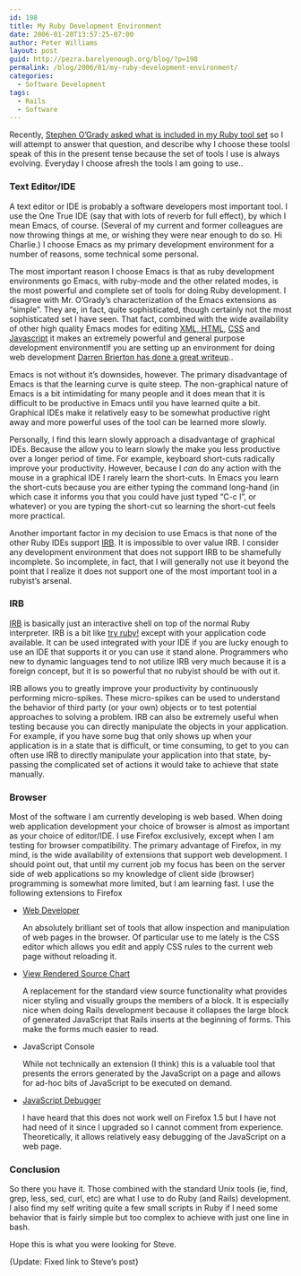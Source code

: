 ```yaml
---
id: 198
title: My Ruby Development Environment
date: 2006-01-20T13:57:25-07:00
author: Peter Williams
layout: post
guid: http://pezra.barelyenough.org/blog/?p=198
permalink: /blog/2006/01/my-ruby-development-environment/
categories:
  - Software Development
tags:
  - Rails
  - Software
---
```

Recently, [Stephen O&#8217;Grady asked what is included in my Ruby tool set](http://www.redmonk.com/sogrady/archives/001217.html) so I will attempt to answer that question, and describe why I choose these tools<footnote>I speak of this in the present tense because the set of tools I use is always evolving. Everyday I choose afresh the tools I am going to use.</footnote>.

### Text Editor/IDE

A text editor or IDE is probably a software developers most important tool. I use the One True IDE (say that with lots of reverb for full effect), by which I mean Emacs, of course. (Several of my current and former colleagues are now throwing things at me, or wishing they were near enough to do so. Hi Charlie.) I choose Emacs as my primary development environment for a number of reasons, some technical some personal.

The most important reason I choose Emacs is that as ruby development environments go Emacs, with ruby-mode and the other related modes, is the most powerful and complete set of tools for doing Ruby development. I disagree with Mr. O&#8217;Grady&#8217;s characterization of the Emacs extensions as &#8220;simple&#8221;. They are, in fact, quite sophisticated, though certainly not the most sophisticated set I have seen. That fact, combined with the wide availability of other high quality Emacs modes for editing [XML, HTML](http://www.lysator.liu.se/projects/about_psgml.html "PSGML"), [CSS](http://www.garshol.priv.no/download/software/css-mode/ "css-mode") and [Javascript](http://emacsen.org/2005/09/26-javascript "Several choices") it makes an extremely powerful and general purpose development environment<footnote>If you are setting up an environment for doing web development [Darren Brierton has done a great writeup](http://www.dzr-web.com/people/darren/projects/emacs-webdev/).</footnote>.

Emacs is not without it&#8217;s downsides, however. The primary disadvantage of Emacs is that the learning curve is quite steep. The non-graphical nature of Emacs is a bit intimidating for many people and it does mean that it is difficult to be productive in Emacs until you have learned quite a bit. Graphical IDEs make it relatively easy to be somewhat productive right away and more powerful uses of the tool can be learned more slowly.

Personally, I find this learn slowly approach a disadvantage of graphical IDEs. Because the allow you to learn slowly the make you less productive over a longer period of time. For example, keyboard short-cuts radically improve your productivity. However, because I _can_ do any action with the mouse in a graphical IDE I rarely learn the short-cuts. In Emacs you learn the short-cuts because you are either typing the command long-hand (in which case it informs you that you could have just typed &#8220;C-c l&#8221;, or whatever) or you are typing the short-cut so learning the short-cut feels more practical. 

Another important factor in my decision to use Emacs is that none of the other Ruby IDEs support [IRB](http://poignantguide.net/ruby/expansion-pak-1.html). It is impossible to over value IRB. I consider any development environment that does not support IRB to be shamefully incomplete. So incomplete, in fact, that I will generally not use it beyond the point that I realize it does not support one of the most important tool in a rubyist&#8217;s arsenal.

### IRB

[IRB](http://poignantguide.net/ruby/expansion-pak-1.html) is basically just an interactive shell on top of the normal Ruby interpreter. IRB is a bit like [try ruby!](http://tryruby.hobix.com/) except with your application code available. It can be used integrated with your IDE if you are lucky enough to use an IDE that supports it or you can use it stand alone. Programmers who new to dynamic languages tend to not utilize IRB very much because it is a foreign concept, but it is so powerful that no rubyist should be with out it.

IRB allows you to greatly improve your productivity by continuously performing micro-spikes. These micro-spikes can be used to understand the behavior of third party (or your own) objects or to test potential approaches to solving a problem. IRB can also be extremely useful when testing because you can directly manipulate the objects in your application. For example, if you have some bug that only shows up when your application is in a state that is difficult, or time consuming, to get to you can often use IRB to directly manipulate your application into that state, by-passing the complicated set of actions it would take to achieve that state manually.

### Browser

Most of the software I am currently developing is web based. When doing web application development your choice of browser is almost as important as your choice of editor/IDE. I use Firefox exclusively, except when I am testing for browser compatibility. The primary advantage of Firefox, in my mind, is the wide availability of extensions that support web development. I should point out, that until my current job my focus has been on the server side of web applications so my knowledge of client side (browser) programming is somewhat more limited, but I am learning fast. I use the following extensions to Firefox

<ul class='xoxo'>
  <li>
    <a href='https://addons.mozilla.org/extensions/moreinfo.php?id=60'>Web Developer</a> <p>
      An absolutely brilliant set of tools that allow inspection and manipulation of web pages in the browser. Of particular use to me lately is the CSS editor which allows you edit and apply CSS rules to the current web page without reloading it.
    </p>
  </li>
  
  <li>
    <a href='https://addons.mozilla.org/extensions/moreinfo.php?id=655'>View Rendered Source Chart</a> <p>
      A replacement for the standard view source functionality what provides nicer styling and visually groups the members of a block. It is especially nice when doing Rails development because it collapses the large block of generated JavaScript that Rails inserts at the beginning of forms. This make the forms much easier to read.
    </p>
  </li>
  
  <li>
    JavaScript Console <p>
      While not technically an extension (I think) this is a valuable tool that presents the errors generated by the JavaScript on a page and allows for ad-hoc bits of JavaScript to be executed on demand.
    </p>
  </li>
  
  <li>
    <a href='https://addons.mozilla.org/extensions/moreinfo.php?id=216'>JavaScript Debugger</a> <p>
      I have heard that this does not work well on Firefox 1.5 but I have not had need of it since I upgraded so I cannot comment from experience. Theoretically, it allows relatively easy debugging of the JavaScript on a web page.
    </p>
  </li>
</ul>

### Conclusion

So there you have it. Those combined with the standard Unix tools (ie, find, grep, less, sed, curl, etc) are what I use to do Ruby (and Rails) development. I also find my self writing quite a few small scripts in Ruby if I need some behavior that is fairly simple but too complex to achieve with just one line in bash.

Hope this is what you were looking for Steve.

<p class='update'>
  {Update: Fixed link to Steve&#8217;s post}
</p>